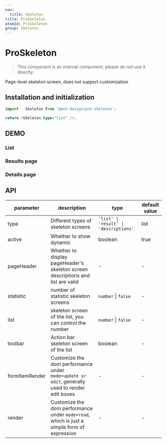 ```yaml
---
nav:
  title: Skeleton
title: ProSkeleton
atomId: ProSkeleton
group: Skeleton
---
```


# ProSkeleton

> This component is an internal component, please do not use it directly.

Page-level skeleton screen, does not support customization

## Installation and initialization

```typescript | pure
import   Skeleton from '@ant-design/pro-skeleton';

return <Skeleton type="list" />;
```

## DEMO

### List

<code src="../../../demos/skeleton/list.tsx" oldtitle="List"></code>

<code src="../../../demos/skeleton/list.static.tsx" oldtitle="List" debug></code>

### Results page

<code src="../../../demos/skeleton/result.tsx" oldtitle="Results page"></code>

### Details page

<code src="../../../demos/skeleton/descriptions.tsx" oldtitle="Details page"></code>

## API

| parameter      | description                                                                                    | type                                   | default value |
| -------------- | ---------------------------------------------------------------------------------------------- | -------------------------------------- | ------------- |
| type           | Different types of skeleton screens                                                            | `'list' \| 'result' \| 'descriptions'` | list          |
| active         | Whether to show dynamic                                                                        | boolean                                | true          |
| pageHeader     | Whether to display pageHeader's skeleton screen descriptions and list are valid                | -                                      | -             |
| statistic      | number of statistic skeleton screens                                                           | `number` \| `false`                    | -             |
| list           | skeleton screen of the list, you can control the number                                        | `number` \| `false`                    | -             |
| toolbar        | Action bar skeleton screen of the list                                                         | boolean                                | -             |
| formItemRender | Customize the dom performance under `mode=update or edit`, generally used to render edit boxes | -                                      | -             |
| render         | Customize the dom performance under `mode=read`, which is just a simple form of expression     | -                                      | -             |

